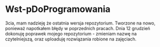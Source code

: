 # Wst-pDoProgramowania
3cia, mam nadzieję że ostatnia wersja repozytorium. Tworzone na nowo, ponieważ napotkałem błędy w poprzednich pracach.
Dnia 12 grudzień dokonuję poprawek mojego repozytorium - zmieniam nazwę na czytelniejszą, oraz uploaduję rozwiązania robione na zajęciach.
